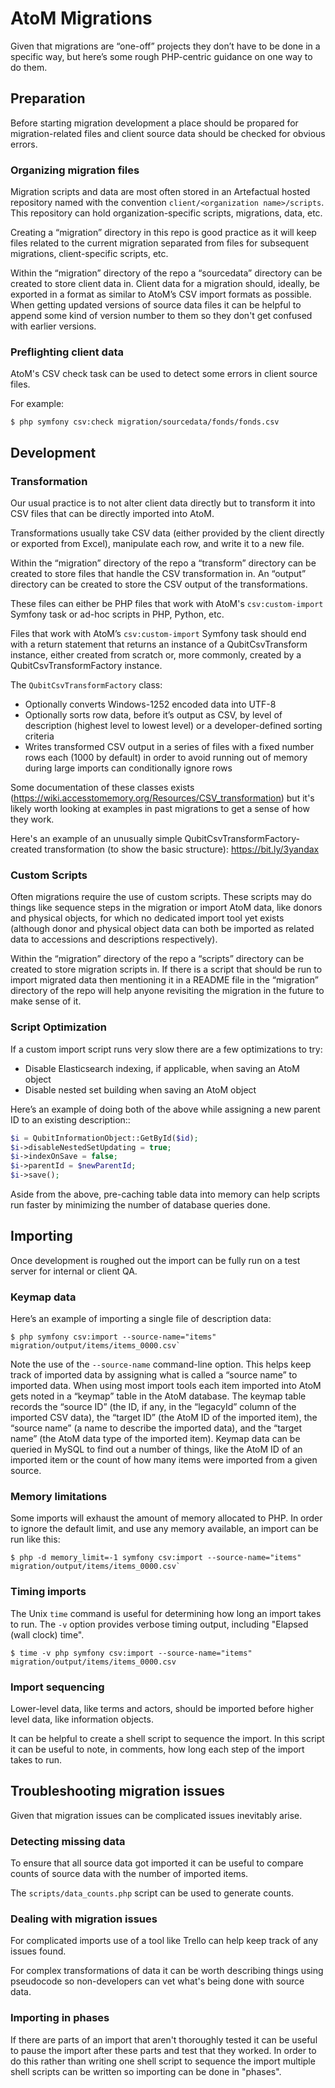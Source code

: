 # AtoM Migrations

Given that migrations are “one-off” projects they don’t have to be done in
a specific way, but here’s some rough PHP-centric guidance on one way to do
them.

## Preparation

Before starting migration development a place should be propared for
migration-related files and client source data should be checked for
obvious errors.

### Organizing migration files

Migration scripts and data are most often stored in an Artefactual hosted
repository named with the convention `client/<organization name>/scripts`. This
repository can hold organization-specific scripts, migrations, data, etc.

Creating a “migration” directory in this repo is good practice as it will
keep files related to the current migration separated from files for
subsequent migrations, client-specific scripts, etc.

Within the “migration” directory of the repo a “sourcedata” directory can
be created to store client data in. Client data for a migration should,
ideally, be exported in a format as similar to AtoM’s CSV import formats as
possible. When getting updated versions of source data files it can be helpful
to append some kind of version number to them so they don't get confused with
earlier versions.

### Preflighting client data

AtoM's CSV check task can be used to detect some errors in client source files.

For example:

    $ php symfony csv:check migration/sourcedata/fonds/fonds.csv

## Development

### Transformation

Our usual practice is to not alter client data directly but to transform it
into CSV files that can be directly imported into AtoM.

Transformations usually take CSV data (either provided by the client directly
or exported from Excel), manipulate each row, and write it to a new file.

Within the “migration” directory of the repo a “transform” directory can be
created to store files that handle the CSV transformation in. An “output”
directory can be created to store the CSV output of the transformations.

These files can either be PHP files that work with AtoM's `csv:custom-import`
Symfony task or ad-hoc scripts in PHP, Python, etc.

Files that work with AtoM’s `csv:custom-import` Symfony task should end with
a return statement that returns an instance of a QubitCsvTransform instance,
either created from scratch or, more commonly, created by a
QubitCsvTransformFactory instance.

The `QubitCsvTransformFactory` class:

- Optionally converts Windows-1252 encoded data into UTF-8
- Optionally sorts row data, before it’s output as CSV, by level of
  description (highest level to lowest level) or a developer-defined sorting
  criteria
- Writes transformed CSV output in a series of files with a fixed number rows
  each (1000 by default) in order to avoid running out of memory during large
  imports can conditionally ignore rows

Some documentation of these classes exists
(https://wiki.accesstomemory.org/Resources/CSV_transformation) but it's likely
worth looking at examples in past migrations to get a sense of how they work.

Here's an example of an unusually simple QubitCsvTransformFactory-created
transformation (to show the basic structure): https://bit.ly/3yandax

### Custom Scripts

Often migrations require the use of custom scripts. These scripts may do things
like sequence steps in the migration or import AtoM data, like donors and
physical objects, for which no dedicated import tool yet exists (although donor
and physical object data can both be imported as related data to accessions and
descriptions respectively).

Within the “migration” directory of the repo a “scripts” directory can be
created to store migration scripts in. If there is a script that should be run
to import migrated data then mentioning it in a README file in the
“migration” directory of the repo will help anyone revisiting the migration
in the future to make sense of it.

### Script Optimization

If a custom import script runs very slow there are a few optimizations to try:

- Disable Elasticsearch indexing, if applicable, when saving an AtoM object
- Disable nested set building when saving an AtoM object

Here’s an example of doing both of the above while assigning a new parent ID
to an existing description::

```php
$i = QubitInformationObject::GetById($id);
$i->disableNestedSetUpdating = true;
$i->indexOnSave = false;
$i->parentId = $newParentId;
$i->save();
```

Aside from the above, pre-caching table data into memory can help scripts run
faster by minimizing the number of database queries done.

## Importing

Once development is roughed out the import can be fully run on a test server
for internal or client QA.

### Keymap data

Here’s an example of importing a single file of description data:

    $ php symfony csv:import --source-name="items" migration/output/items/items_0000.csv`

Note the use of the `--source-name` command-line option. This helps keep track
of imported data by assigning what is called a “source name” to imported
data. When using most import tools each item imported into AtoM gets noted in a
“keymap” table in the AtoM database. The keymap table records the “source
ID” (the ID, if any, in the “legacyId” column of the imported CSV data), the
“target ID” (the AtoM ID of the imported item),  the “source name” (a name
to describe the imported data), and the “target name” (the AtoM data type of
the imported item). Keymap data can be queried in MySQL to find out a number of
things, like the AtoM ID of an imported item or the count of how many items
were imported from a given source.

### Memory limitations

Some imports will exhaust the amount of memory allocated to PHP. In order to
ignore the default limit, and use any memory available, an import can be run
like this:

    $ php -d memory_limit=-1 symfony csv:import --source-name="items" migration/output/items/items_0000.csv`

### Timing imports

The Unix `time` command is useful for determining how long an import takes to
run. The `-v` option provides verbose timing output, including "Elapsed (wall
clock) time".

    $ time -v php symfony csv:import --source-name="items" migration/output/items/items_0000.csv

### Import sequencing

Lower-level data, like terms and actors, should be imported before higher level
data, like information objects.

It can be helpful to create a shell script to sequence the import. In this
script it can be useful to note, in comments, how long each step of the import
takes to run.

## Troubleshooting migration issues

Given that migration issues can be complicated issues inevitably arise.

### Detecting missing data

To ensure that all source data got imported it can be useful to compare
counts of source data with the number of imported items.

The `scripts/data_counts.php` script can be used to generate counts.

### Dealing with migration issues

For complicated imports use of a tool like Trello can help keep track of any
issues found.

For complex transformations of data it can be worth describing things using
pseudocode so non-developers can vet what's being done with source data.

### Importing in phases

If there are parts of an import that aren't thoroughly tested it can be useful
to pause the import after these parts and test that they worked. In order to do
this rather than writing one shell script to sequence the import multiple shell
scripts can be written so importing can be done in "phases".
